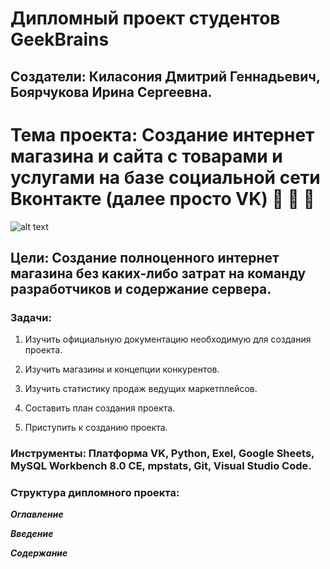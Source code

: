 # **Дипломный проект студентов GeekBrains**

## Создатели: Киласония Дмитрий Геннадьевич, Боярчукова Ирина Сергеевна.


# Тема проекта: Создание интернет магазина и сайта с товарами и услугами на базе социальной сети Вконтакте (далее просто VK) :money_with_wings: :money_with_wings: :money_with_wings: 

![alt text](https://ruseshop.ru/images/novosti/ruseshop05.jpg)

## Цели: Создание полноценного интернет магазина без каких-либо затрат на команду разработчиков и содержание сервера.

### Задачи:

1. Изучить официальную документацию необходимую для создания проекта.

2. Изучить магазины и концепции конкурентов.

3. Изучить статистику продаж ведущих маркетплейсов.

4. Составить план создания проекта.

5. Приступить к созданию проекта.


### Инструменты: Платформа VK, Python, Exel, Google Sheets, MySQL Workbench 8.0 CE, mpstats, Git, Visual Studio Code.

### Структура дипломного проекта:

***Оглавление***

***Введение***

***Содержание***







